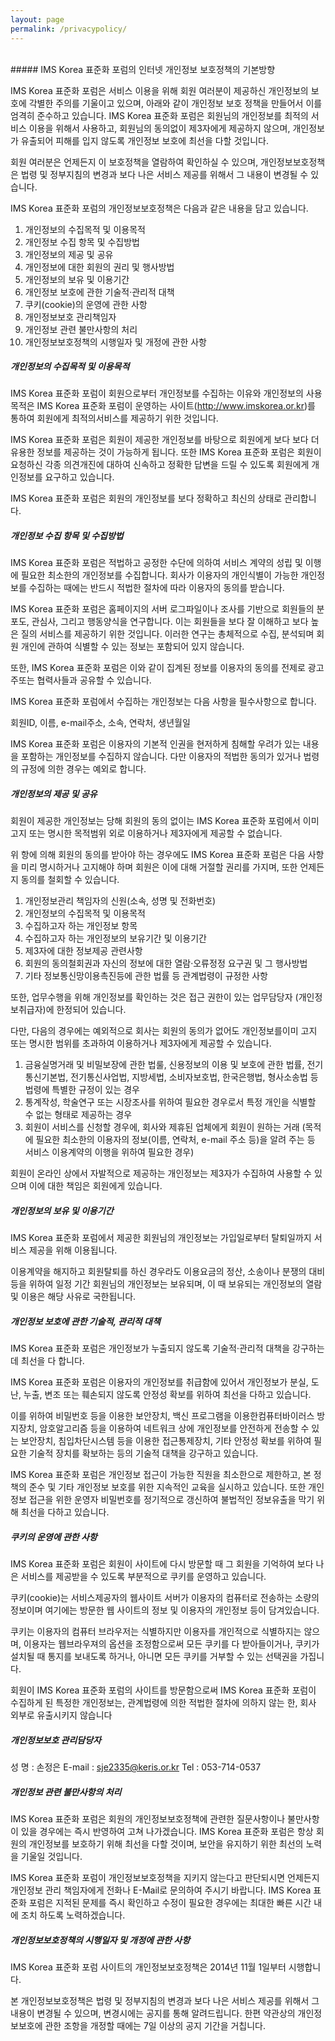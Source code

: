```yaml
---
layout: page
permalink: /privacypolicy/
---
```


<br>
##### IMS Korea 표준화 포럼의 인터넷 개인정보 보호정책의 기본방향

IMS Korea 표준화 포럼은 서비스 이용을 위해 회원 여러분이 제공하신 개인정보의 보호에 각별한 주의를 기울이고 있으며, 아래와 같이 개인정보 보호 정책을 만들어서 이를 엄격히 준수하고 있습니다. IMS Korea 표준화 포럼은 회원님의 개인정보를 최적의 서비스 이용을 위해서 사용하고, 회원님의 동의없이 제3자에게 제공하지 않으며, 개인정보가 유출되어 피해를 입지 않도록 개인정보 보호에 최선을 다할 것입니다.

회원 여러분은 언제든지 이 보호정책을 열람하여 확인하실 수 있으며, 개인정보보호정책은 법령 및 정부지침의 변경과 보다 나은 서비스 제공를 위해서 그 내용이 변경될 수 있습니다.

IMS Korea 표준화 포럼의 개인정보보호정책은 다음과 같은 내용을 담고 있습니다.

1. 개인정보의 수집목적 및 이용목적
2. 개인정보 수집 항목 및 수집방법
3. 개인정보의 제공 및 공유
4. 개인정보에 대한 회원의 권리 및 행사방법
5. 개인정보의 보유 및 이용기간
6. 개인정보 보호에 관한 기술적·관리적 대책
7. 쿠키(cookie)의 운영에 관한 사항
8. 개인정보보호 관리책임자
9. 개인정보 관련 불만사항의 처리
10. 개인정보보호정책의 시행일자 및 개정에 관한 사항

##### 개인정보의 수집목적 및 이용목적

IMS Korea 표준화 포럼이 회원으로부터 개인정보를 수집하는 이유와 개인정보의 사용목적은 IMS Korea 표준화 포럼이 운영하는 사이트(http://www.imskorea.or.kr)를 통하여 회원에게 최적의서비스를 제공하기 위한 것입니다.

IMS Korea 표준화 포럼은 회원이 제공한 개인정보를 바탕으로 회원에게 보다 보다 더 유용한 정보를 제공하는 것이 가능하게 됩니다. 또한 IMS Korea 표준화 포럼은 회원이 요청하신 각종 의견개진에 대하여 신속하고 정확한 답변을 드릴 수 있도록 회원에게 개인정보를 요구하고 있습니다.

IMS Korea 표준화 포럼은 회원의 개인정보를 보다 정확하고 최신의 상태로 관리합니다.

##### 개인정보 수집 항목 및 수집방법

IMS Korea 표준화 포럼은 적법하고 공정한 수단에 의하여 서비스 계약의 성립 및 이행에 필요한 최소한의 개인정보를 수집합니다. 회사가 이용자의 개인식별이 가능한 개인정보를 수집하는 때에는 반드시 적법한 절차에 따라 이용자의 동의를 받습니다.

IMS Korea 표준화 포럼은 홈페이지의 서버 로그파일이나 조사를 기반으로 회원들의 분포도, 관심사, 그리고 행동양식을 연구합니다. 이는 회원들을 보다 잘 이해하고 보다 높은 질의 서비스를 제공하기 위한 것입니다. 이러한 연구는 총체적으로 수집, 분석되며 회원 개인에 관하여 식별할 수 있는 정보는 포함되어 있지 않습니다.

또한, IMS Korea 표준화 포럼은 이와 같이 집계된 정보를 이용자의 동의를 전제로 광고주또는 협력사들과 공유할 수 있습니다.

IMS Korea 표준화 포럼에서 수집하는 개인정보는 다음 사항을 필수사항으로 합니다.

회원ID, 이름, e-mail주소, 소속, 연락처, 생년월일

IMS Korea 표준화 포럼은 이용자의 기본적 인권을 현저하게 침해할 우려가 있는 내용을 포함하는 개인정보를 수집하지 않습니다. 다만 이용자의 적법한 동의가 있거나 법령의 규정에 의한 경우는 예외로 합니다.

##### 개인정보의 제공 및 공유

회원이 제공한 개인정보는 당해 회원의 동의 없이는 IMS Korea 표준화 포럼에서 이미 고지 또는 명시한 목적범위 외로 이용하거나 제3자에게 제공할 수 없습니다.

위 항에 의해 회원의 동의를 받아야 하는 경우에도 IMS Korea 표준화 포럼은 다음 사항을 미리 명시하거나 고지해야 하며 회원은 이에 대해 거절할 권리를 가지며, 또한 언제든지 동의를 철회할 수 있습니다.

1. 개인정보관리 책임자의 신원(소속, 성명 및 전화번호)
2. 개인정보의 수집목적 및 이용목적
3. 수집하고자 하는 개인정보 항목
4. 수집하고자 하는 개인정보의 보유기간 및 이용기간
5. 제3자에 대한 정보제공 관련사항
6. 회원의 동의철회권과 자신의 정보에 대한 열람·오류정정 요구권 및 그 행사방법
7. 기타 정보통신망이용촉진등에 관한 법률 등 관계법령이 규정한 사항

또한, 업무수행을 위해 개인정보를 확인하는 것은 접근 권한이 있는 업무담당자 (개인정보취급자)에 한정되어 있습니다.

다만, 다음의 경우에는 예외적으로 회사는 회원의 동의가 없어도 개인정보를이미 고지 또는 명시한 범위를 초과하여 이용하거나 제3자에게 제공할 수 있습니다.

1. 금융실명거래 및 비밀보장에 관한 법룰, 신용정보의 이용 및 보호에 관한 법률, 전기통신기본법, 전기통신사업법, 지방세법, 소비자보호법, 한국은행법, 형사소송법 등 법령에 특별한 규정이 있는 경우
2. 통계작성, 학술연구 또는 시장조사를 위하여 필요한 경우로서 특정 개인을 식별할 수 없는 형태로 제공하는 경우
3. 회원이 서비스를 신청할 경우에, 회사와 제휴된 업체에게 회원이 원하는 거래 (목적에 필요한 최소한의 이용자의 정보(이름, 연락처, e-mail 주소 등)을 알려 주는 등 서비스 이용계약의 이행을 위하여 필요한 경우)

회원이 온라인 상에서 자발적으로 제공하는 개인정보는 제3자가 수집하여 사용할 수 있으며 이에 대한 책임은 회원에게 있습니다.

##### 개인정보의 보유 및 이용기간

IMS Korea 표준화 포럼에서 제공한 회원님의 개인정보는 가입일로부터 탈퇴일까지 서비스 제공을 위해 이용됩니다.

이용계약을 해지하고 회원탈퇴를 하신 경우라도 이용요금의 정산, 소송이나 분쟁의 대비 등을 위하여 일정 기간 회원님의 개인정보는 보유되며, 이 때 보유되는 개인정보의 열람 및 이용은 해당 사유로 국한됩니다.

##### 개인정보 보호에 관한 기술적, 관리적 대책

IMS Korea 표준화 포럼은 개인정보가 누출되지 않도록 기술적·관리적 대책을 강구하는 데 최선을 다 합니다.

IMS Korea 표준화 포럼은 이용자의 개인정보를 취급함에 있어서 개인정보가 분실, 도난, 누출, 변조 또는 훼손되지 않도록 안정성 확보를 위하여 최선을 다하고 있습니다.

이를 위하여 비밀번호 등을 이용한 보안장치, 백신 프로그램을 이용한컴퓨터바이러스 방지장치, 암호알고리즘 등을 이용하여 네트워크 상에 개인정보를 안전하게 전송할 수 있는 보안장치, 침입차단시스템 등을 이용한 접근통제장치, 기타 안정성 확보를 위하여 필요한 기술적 장치를 확보하는 등의 기술적 대책을 강구하고 있습니다.

IMS Korea 표준화 포럼은 개인정보 접근이 가능한 직원을 최소한으로 제한하고, 본 정책의 준수 및 기타 개인정보 보호를 위한 지속적인 교육을 실시하고 있습니다. 또한 개인정보 접근을 위한 운영자 비밀번호를 정기적으로 갱신하여 불법적인 정보유출을 막기 위해 최선을 다하고 있습니다.

##### 쿠키의 운영에 관한 사항

IMS Korea 표준화 포럼은 회원이 사이트에 다시 방문할 때 그 회원을 기억하여 보다 나은 서비스를 제공받을 수 있도록 부분적으로 쿠키를 운영하고 있습니다.

쿠키(cookie)는 서비스제공자의 웹사이트 서버가 이용자의 컴퓨터로 전송하는 소량의 정보이며 여기에는 방문한 웹 사이트의 정보 및 이용자의 개인정보 등이 담겨있습니다.

쿠키는 이용자의 컴퓨터 브라우저는 식별하지만 이용자를 개인적으로 식별하지는 않으며, 이용자는 웹브라우져의 옵션을 조정함으로써 모든 쿠키를 다 받아들이거나, 쿠키가 설치될 때 통지를 보내도록 하거나, 아니면 모든 쿠키를 거부할 수 있는 선택권을 가집니다.

회원이 IMS Korea 표준화 포럼의 사이트를 방문함으로써 IMS Korea 표준화 포럼이 수집하게 된 특정한 개인정보는, 관계법령에 의한 적법한 절차에 의하지 않는 한, 회사 외부로 유출시키지 않습니다

##### 개인정보보호 관리담당자

성 명 : 손정은
E-mail : sje2335@keris.or.kr
Tel : 053-714-0537

##### 개인정보 관련 불만사항의 처리

IMS Korea 표준화 포럼은 회원의 개인정보보호정책에 관련한 질문사항이나 불만사항이 있을 경우에는 즉시 반영하여 고쳐 나가겠습니다. IMS Korea 표준화 포럼은 항상 회원의 개인정보를 보호하기 위해 최선을 다할 것이며, 보안을 유지하기 위한 최선의 노력을 기울일 것입니다.

IMS Korea 표준화 포럼이 개인정보보호정책을 지키지 않는다고 판단되시면 언제든지 개인정보 관리 책임자에게 전화나 E-Mail로 문의하여 주시기 바랍니다. IMS Korea 표준화 포럼은 지적된 문제를 즉시 확인하고 수정이 필요한 경우에는 최대한 빠른 시간 내에 조치 하도록 노력하겠습니다.

##### 개인정보보호정책의 시행일자 및 개정에 관한 사항

IMS Korea 표준화 포럼 사이트의 개인정보보호정책은 2014년 11월 1일부터 시행합니다.

본 개인정보보호정책은 법령 및 정부지침의 변경과 보다 나은 서비스 제공를 위해서 그 내용이 변경될 수 있으며, 변경시에는 공지를 통해 알려드립니다. 한편 약관상의 개인정보보호에 관한 조항을 개정할 때에는 7일 이상의 공지 기간을 거칩니다.

<br>
